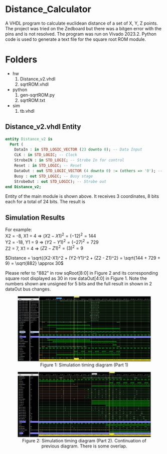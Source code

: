 # Distance_Calculator
A VHDL program to calculate euclidean distance of a set of X, Y, Z points. The project was tried on the Zedboard but there was a bitgen error with the pins and is not resolved. The program was run on Vivado 2023.2. Python code is used to generate a text file for the square root ROM module.

# Folders

* hw 
  1. Distance_v2.vhdl
  1. sqrtROM.vhdl
* python
  1. gen-sqrtROM.py
  1. sqrtROM.txt
* sim
  1. tb.vhdl

## Distance_v2.vhdl Entity

``` vhdl
entity Distance_v2 is
  Port (
    DataIn : in STD_LOGIC_VECTOR (23 downto 0); -- Data Input
    CLK : in STD_LOGIC; -- Clock
    StrobeIN : in STD_LOGIC; -- Strobe In for control
    Reset : in STD_LOGIC; -- Reset
    DataOut : out STD_LOGIC_VECTOR (4 downto 0) := (others => '0'); -- Data Output
    Busy : out STD_LOGIC; -- Busy stage
    StrobeOut : out STD_LOGIC); -- Strobe out   
end Distance_v2;
```

Entity of the main module is shown above. It receives 3 coordinates, 8 bits each for a total of 24 bits. The result is  

## Simulation Results

For example: <br>
X2 = -8, X1 = 4 => $(X2 - X1)^2 = (-12)^2 = 144$ <br>
Y2 = -18, Y1 = 9 => $(Y2 - Y1)^2 = (-27)^2 = 729$ <br>
Z2 = 7, X1 = 4 => $(Z2 - Z1)^2 = (3)^2 = 9$ <br>

$Distance = \sqrt{(X2-X1)^2 + (Y2-Y1)^2 + (Z2 - Z1)^2} = \sqrt{144 + 729 + 9} = \sqrt{882} \approx 30$

Please refer to "882" in row sqRoot[8:0] in Figure 2 and its corresponding square root displayed as 30 in row dataOut[4:0] in Figure 1. Note the numbers shown are unsigned for 5 bits and the full result in shown in 2 dataOut bus changes. 
<figure style="text-align: center;">
  <img src="images/sim_timing_diagram.jpg" alt="Alt text" />
  <figcaption>Figure 1: Simulation timing diagram (Part 1)</figcaption>
</figure>

<figure style="text-align: center;">
  <img src="images/sim_timing_diagram_pt2.jpg" alt="Alt text" />
  <figcaption>Figure 2: Simulation timing diagram (Part 2). Continuation of previous diagram. There is some overlap. </figcaption>
</figure>